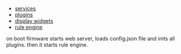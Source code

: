 
- [services](lib/REAMDE.md)
- [plugins](plugins/README.md)
- [display widgets](gfx/README.md)
- [rule engine](RULES.md)

on boot firmware starts web server, loads config.json file and inits all plugins. then it starts rule engine.